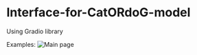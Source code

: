 # Interface-for-CatORdoG-model
Using Gradio library

Examples:
![Main page]([https://example.com/path/to/your-image.png](https://storage.yandexcloud.net/bucket-picture/example%20cat.png))
